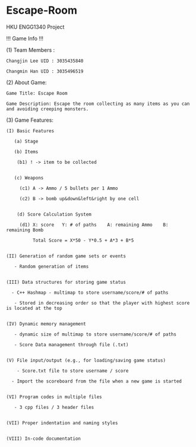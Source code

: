 # Escape-Room
HKU ENGG1340 Project

!!! Game Info !!!

(1) Team Members :

    Changjin Lee UID : 3035435840

    Changmin Han UID : 3035496519

(2) About Game:

    Game Title: Escape Room

    Game Description: Escape the room collecting as many items as you can and avoiding creeping monsters.

(3) Game Features:

    (I) Basic Features

       (a) Stage
      
       (b) Items
    
        (b1) ! -> item to be collected
        
      
       (c) Weapons
        
         (c1) A -> Ammo / 5 bullets per 1 Ammo
      
         (c2) B -> bomb up&down&left&right by one cell 
         
      
        (d) Score Calculation System
    
         (d1) X: score   Y: # of paths    A: remaining Ammo    B: remaining Bomb
      
              Total Score = X*50 - Y*0.5 + A*3 + B*5


    (II) Generation of random game sets or events
    
       - Random generation of items
       

    (III) Data structures for storing game status

      - C++ Hashmap - multimap to store username/score/# of paths
    
       - Stored in decreasing order so that the player with highest score is located at the top


    (IV) Dynamic memory management

       - dynamic size of multimap to store username/score/# of paths
    
       - Score Data management through file (.txt)
    
    
    (V) File input/output (e.g., for loading/saving game status)

        - Score.txt file to store username / score
    
      - Import the scoreboard from the file when a new game is started
      

    (VI) Program codes in multiple files

       - 3 cpp files / 3 header files
       
    
    (VII) Proper indentation and naming styles
    

    (VIII) In-code documentation


